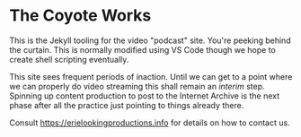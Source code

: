 The Coyote Works
=================

This is the Jekyll tooling for the video "podcast" site.  You're peeking behind the curtain.  This is normally modified using VS Code though we hope to create shell scripting eventually.

This site sees frequent periods of inaction.  Until we can get to a point where we can properly do video streaming this shall remain an *interim* step.  Spinning up content production to post to the Internet Archive is the next phase after all the practice just pointing to things already there. 

Consult <https://erielookingproductions.info> for details on how to contact us.
